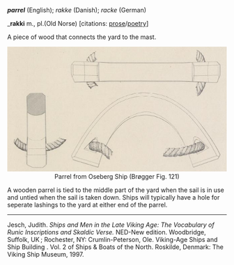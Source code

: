 **_parrel_** (English); _rakke_ (Danish); _racke_ (German)

_**rakki** m., pl.(Old Norse) [citations: [prose](https://onp.ku.dk/onp/onp.php?c514861)/[poetry](https://lexiconpoeticum.org/m.php?p=lemma&i=66385)]

A piece of wood that connects the yard to the mast. 

<div align="center">
  
  ![Parrel from Oseberg Ship](../images/Parrel_Oseberg.png)   
  Parrel from Oseberg Ship (Brøgger Fig. 121)

</div>

A wooden parrel is tied to the middle part of the yard when the sail is in use and untied when the sail is taken down. Ships will typically have a hole for seperate lashings to the yard at either end of the parrel. 

---

  Jesch, Judith. _Ships and Men in the Late Viking Age: The Vocabulary of Runic Inscriptions and Skaldic Verse._ NED-New edition. Woodbridge, Suffolk, UK ; Rochester, NY: 
  Crumlin-Peterson, Ole. Viking-Age Ships and Ship Building . Vol. 2 of Ships & Boats of the North. Roskilde, Denmark: The Viking Ship Museum, 1997. 




